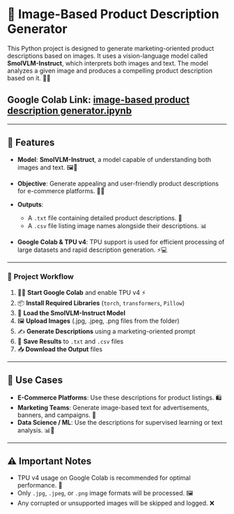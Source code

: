 # 📸 **Image-Based Product Description Generator**

This Python project is designed to generate marketing-oriented product descriptions based on images. It uses a vision-language model called **SmolVLM-Instruct**, which interprets both images and text. The model analyzes a given image and produces a compelling product description based on it. 📝✨

## Google Colab Link: [**image-based product description generator.ipynb**](https://colab.research.google.com/drive/1pyubhtOnggayQdo-EN9XZHJd_ShFE5tj?usp=sharing)


---

## 🌟 **Features**

* **Model**: **SmolVLM-Instruct**, a model capable of understanding both images and text. 🖼️🤖
* **Objective**: Generate appealing and user-friendly product descriptions for e-commerce platforms. 🛒💡
* **Outputs**:

  * A `.txt` file containing detailed product descriptions. 📄
  * A `.csv` file listing image names alongside their descriptions. 📊
* **Google Colab & TPU v4**: TPU support is used for efficient processing of large datasets and rapid description generation. ⚡💻

---

### 🚀 **Project Workflow**

1. 🧑‍💻 **Start Google Colab** and enable TPU v4 ⚡
2. 📦 **Install Required Libraries** (`torch`, `transformers`, `Pillow`)
3. 🤖 **Load the SmolVLM-Instruct Model**
4. 🖼️ **Upload Images** (.jpg, .jpeg, .png files from the folder)
5. ✍️ **Generate Descriptions** using a marketing-oriented prompt
6. 💾 **Save Results** to `.txt` and `.csv` files
7. 📥 **Download the Output** files

---
## 🎯 **Use Cases**

* **E-Commerce Platforms**: Use these descriptions for product listings. 🛍️
* **Marketing Teams**: Generate image-based text for advertisements, banners, and campaigns. 📣
* **Data Science / ML**: Use the descriptions for supervised learning or text analysis. 📊🤖
---
## ⚠️ **Important Notes**

* TPU v4 usage on Google Colab is recommended for optimal performance. 🚀
* Only `.jpg`, `.jpeg`, or `.png` image formats will be processed. 🖼️
* Any corrupted or unsupported images will be skipped and logged. ❌


